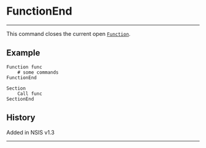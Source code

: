 # FunctionEnd

---

This command closes the current open [`Function`][1].

## Example

	Function func
		# some commands
	FunctionEnd

	Section
		Call func
	SectionEnd

## History

Added in NSIS v1.3

---

[1]: Function.md